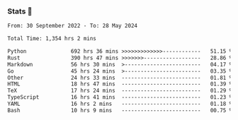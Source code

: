 ### Stats 👋
<!--START_SECTION:waka-->

```txt
From: 30 September 2022 - To: 28 May 2024

Total Time: 1,354 hrs 2 mins

Python              692 hrs 36 mins >>>>>>>>>>>>>------------   51.15 %
Rust                390 hrs 47 mins >>>>>>>------------------   28.86 %
Markdown            56 hrs 30 mins  >------------------------   04.17 %
Go                  45 hrs 24 mins  >------------------------   03.35 %
Other               24 hrs 33 mins  -------------------------   01.81 %
HTML                18 hrs 47 mins  -------------------------   01.39 %
TeX                 17 hrs 24 mins  -------------------------   01.29 %
TypeScript          16 hrs 41 mins  -------------------------   01.23 %
YAML                16 hrs 2 mins   -------------------------   01.18 %
Bash                10 hrs 9 mins   -------------------------   00.75 %
```

<!--END_SECTION:waka-->

<!--
**buhaytza2005/buhaytza2005** is a ✨ _special_ ✨ repository because its `README.md` (this file) appears on your GitHub profile.

Here are some ideas to get you started:

- 🔭 I’m currently working on ...
- 🌱 I’m currently learning ...
- 👯 I’m looking to collaborate on ...
- 🤔 I’m looking for help with ...
- 💬 Ask me about ...
- 📫 How to reach me: ...
- 😄 Pronouns: ...
- ⚡ Fun fact: ...
-->


